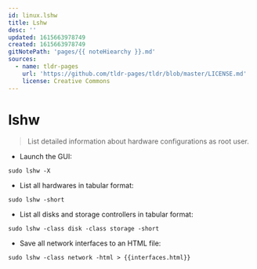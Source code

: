 ```yaml
---
id: linux.lshw
title: Lshw
desc: ''
updated: 1615663978749
created: 1615663978749
gitNotePath: 'pages/{{ noteHiearchy }}.md'
sources:
  - name: tldr-pages
    url: 'https://github.com/tldr-pages/tldr/blob/master/LICENSE.md'
    license: Creative Commons
---
```

# lshw

> List detailed information about hardware configurations as root user.

- Launch the GUI:

`sudo lshw -X`

- List all hardwares in tabular format:

`sudo lshw -short`

- List all disks and storage controllers in tabular format:

`sudo lshw -class disk -class storage -short`

- Save all network interfaces to an HTML file:

`sudo lshw -class network -html > {{interfaces.html}}`

